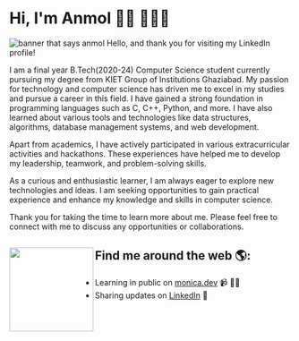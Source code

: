 # Hi, I'm Anmol 👋🏾 👩🏾‍💻

<img src="https://raw.githubusercontent.com/Anmol_Readme/clipart.jpg" alt="banner that says anmol">
Hello, and thank you for visiting my LinkedIn profile!

I am a final year B.Tech(2020-24) Computer Science student currently pursuing my degree from KIET Group of Institutions Ghaziabad. My passion for technology and computer science has driven me to excel in my studies and pursue a career in this field.
I have gained a strong foundation in programming languages such as C, C++, Python, and more. I have also learned about various tools and technologies like data structures, algorithms, database management systems, and web development.

Apart from academics, I have actively participated in various extracurricular activities and hackathons. These experiences have helped me to develop my leadership, teamwork, and problem-solving skills.

As a curious and enthusiastic learner, I am always eager to explore new technologies and ideas. I am seeking opportunities to gain practical experience and enhance my knowledge and skills in computer science.

Thank you for taking the time to learn more about me. Please feel free to connect with me to discuss any opportunities or collaborations.

## Find me around the web 🌎: <a href="https://github.com/anmoldau50"><img align="left" width="150" height="150" src="https://github.com/M0nica/M0nica/blob/main/octomonica/m0nica-octocat-rotating.gif?raw=true"></a>
- Learning in public on <a href="https://www.monica.dev">monica.dev</a> 📹 ✍🏾
- Sharing updates on <a href="https://www.linkedin.com/in/anmoldau50/">LinkedIn</a> 💼
